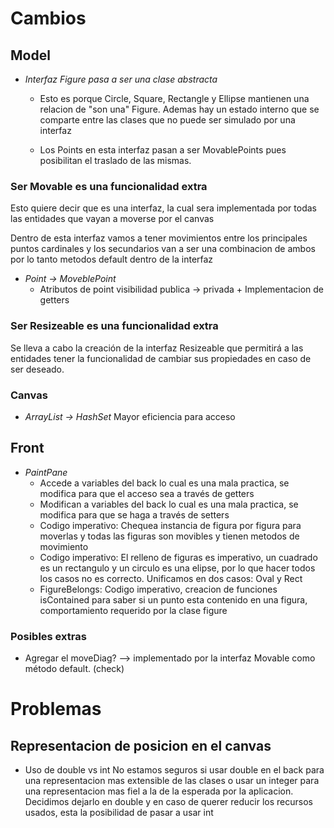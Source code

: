 # Cambios

## Model

- *Interfaz Figure pasa a ser una clase abstracta*
    + Esto es porque Circle, Square, Rectangle y Ellipse mantienen una relacion de "son una" Figure. Ademas hay un estado interno que se comparte entre las clases que no puede ser simulado por una interfaz

    + Los Points en esta interfaz pasan a ser MovablePoints pues posibilitan el traslado de las mismas.

### Ser Movable es una funcionalidad extra
Esto quiere decir que es una interfaz, la cual sera implementada por todas las entidades que vayan a moverse por el canvas

Dentro de esta interfaz vamos a tener movimientos entre los principales puntos cardinales y los secundarios van a ser una combinacion de ambos por lo tanto metodos default dentro de la interfaz

- *Point -> MoveblePoint*
    + Atributos de point visibilidad publica -> privada + Implementacion de getters

### Ser Resizeable es una funcionalidad extra
Se lleva a cabo la creación de la interfaz Resizeable que permitirá a las entidades tener la funcionalidad de cambiar sus propiedades en caso de ser deseado.


### Canvas
- *ArrayList -> HashSet*
    Mayor eficiencia para acceso

## Front

- *PaintPane*
    + Accede a variables del back lo cual es una mala practica, se modifica para que el acceso sea a través de getters
    + Modifican a variables del back lo cual es una mala practica, se modifica para que se haga a través de setters
    + Codigo imperativo: Chequea instancia de figura por figura para moverlas y todas las figuras son movibles y tienen metodos de movimiento
    + Codigo imperativo: El relleno de figuras es imperativo, un cuadrado es un rectangulo y un circulo es una elipse, por lo que hacer todos los casos no es correcto. Unificamos en dos casos: Oval y Rect
    + FigureBelongs: Codigo imperativo, creacion de funciones isContained para saber si un punto esta contenido en una figura, comportamiento requerido por la clase figure


### Posibles extras

- Agregar el moveDiag?  --> implementado por la interfaz Movable como método default. (check)


# Problemas

## Representacion de posicion en el canvas

- Uso de double vs int
    No estamos seguros si usar double en el back para una representacion mas extensible de las clases o usar un integer para una representacion mas fiel a la de la esperada por la aplicacion.
    Decidimos dejarlo en double y en caso de querer reducir los recursos usados, esta la posibilidad de pasar a usar int

